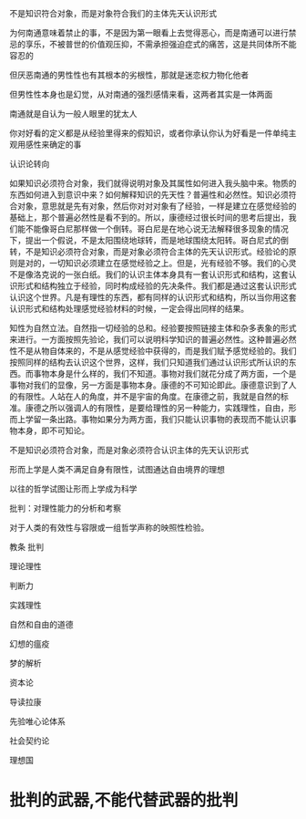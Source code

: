 不是知识符合对象，而是对象符合我们的主体先天认识形式

为何南通意味着禁止的事，不是因为第一眼看上去觉得恶心，而是南通可以进行禁忌的享乐，不被普世的价值观压抑，不需承担强迫症式的痛苦，这是共同体所不能容忍的

但厌恶南通的男性性也有其根本的劣根性，那就是迷恋权力物化他者

但男性性本身也是幻觉，从对南通的强烈感情来看，这两者其实是一体两面

南通就是自认为一般人眼里的犹太人



你对好看的定义都是从经验里得来的假知识，或者你承认你认为好看是一件单纯主观用感性来确定的事

认识论转向



如果知识必须符合对象，我们就得说明对象及其属性如何进入我头脑中来。物质的东西如何进入到意识中来？如何解释知识的先天性？普遍性和必然性。知识必须符合对象，意思就是先有对象，然后你对对对象有了经验，一样是建立在感觉经验的基础上，那个普遍必然性是看不到的。所以，康德经过很长时间的思考后提出，我们能不能像哥白尼那样做一个倒转。哥白尼是在地心说无法解释很多现象的情况下，提出一个假说，不是太阳围绕地球转，而是地球围绕太阳转。哥白尼式的倒转，不是知识必须符合对象，而是对象必须符合主体的先天认识形式。经验论的原则是对的，一切知识必须建立在感觉经验之上。但是，光有经验不够。我们的心灵不是像洛克说的一张白纸。我们的认识主体本身具有一套认识形式和结构，这套认识形式和结构独立于经验，同时构成经验的先决条件。我们都是通过这套认识形式认识这个世界。凡是有理性的东西，都有同样的认识形式和结构，所以当你用这套认识形式和结构处理感觉经验材料的时候，一定会得出同样的结果。

知性为自然立法。自然指一切经验的总和。经验要按照链接主体和杂多表象的形式来进行。一方面按照先验论，我们可以说明科学知识的普遍必然性。这种普遍必然性不是从物自体来的，不是从感觉经验中获得的，而是我们赋予感觉经验的。我们按照同样的结构去认识这个世界，这样，我们只知道我们通过认识形式所认识的东西。而事物本身是什么样的，我们不知道。事物对我们就花分成了两方面，一个是事物对我们的显像，另一方面是事物本身。康德的不可知论即此。康德意识到了人的有限性。人站在人的角度，并不是宇宙的角度。在康德之前，我就是自然的标准。康德之所以强调人的有限性，是要给理性的另一种能力，实践理性，自由，形而上学留一条出路。事物如果分为两方面，我们只能认识事物的表现而不能认识事物本身，即不可知论。







不是知识必须符合对象，而是对象必须符合认识主体的先天认识形式

形而上学是人类不满足自身有限性，试图通达自由境界的理想

以往的哲学试图让形而上学成为科学



批判：对理性能力的分析和考察





对于人类的有效性与容限或一组哲学声称的映照性检验。

教条 批判





理论理性 

判断力

实践理性

自然和自由的道德











幻想的瘟疫

梦的解析

资本论

导读拉康

先验唯心论体系

社会契约论

理想国









# 批判的武器,不能代替武器的批判




